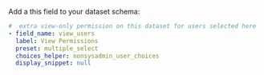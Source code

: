 
Add a this field to your dataset schema:

```yaml
#  extra view-only permission on this dataset for users selected here
- field_name: view_users
  label: View Permissions
  preset: multiple_select
  choices_helper: nonsysadmin_user_choices
  display_snippet: null
```
